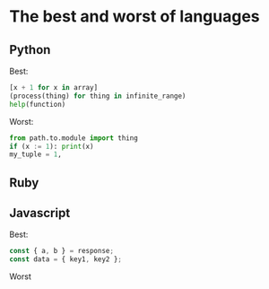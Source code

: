 # The best and worst of languages

## Python

Best:

```python
[x + 1 for x in array]
(process(thing) for thing in infinite_range)
help(function)
```

Worst:

```python
from path.to.module import thing
if (x := 1): print(x)
my_tuple = 1,
```

## Ruby

## Javascript

Best:

```js
const { a, b } = response;
const data = { key1, key2 };
```

Worst

```js
```
